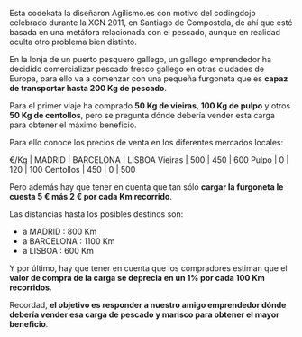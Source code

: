 Esta codekata la diseñaron Agilismo.es con motivo del codingdojo celebrado durante la XGN 2011, en Santiago de Compostela, de ahí que esté basada en una metáfora relacionada con el pescado, aunque en realidad oculta otro problema bien distinto.

En la lonja de un puerto pesquero gallego, un gallego emprendedor ha decidido comercializar pescado fresco gallego en otras ciudades de Europa, para ello va a comenzar con una pequeña furgoneta que es <b>capaz de transportar hasta 200 Kg de pescado</b>.

Para el primer viaje ha comprado <b>50 Kg de vieiras</b>, <b>100 Kg de pulpo</b> y otros <b>50 Kg de centollos</b>, pero se pregunta dónde debería vender esta carga para obtener el máximo beneficio.

Para ello conoce los precios de venta en los diferentes mercados locales:

 €/Kg        | MADRID | BARCELONA | LISBOA
 Vieiras     |  500   |    450    |  600
 Pulpo       |    0   |    120    |  100
 Centollos   |  450   |      0    |  500

Pero además hay que tener en cuenta que tan sólo <b>cargar la furgoneta le cuesta 5 € más 2 € por cada Km recorrido</b>.

Las distancias hasta los posibles destinos son:

* a MADRID : 800 Km
* a BARCELONA : 1100 Km
* a LISBOA : 600 Km

Y por último, hay que tener en cuenta que los compradores estiman que el <b>valor de compra de la carga se deprecia en un 1% por cada 100 Km recorridos</b>.

Recordad, <b>el objetivo es responder a nuestro amigo emprendedor dónde debería vender esa carga de pescado y marisco para obtener el mayor beneficio</b>.

